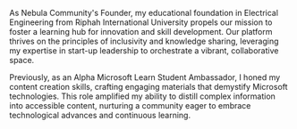 As Nebula Community's Founder, my educational foundation in Electrical Engineering from Riphah International University propels our mission to foster a learning hub for innovation and skill development. Our platform thrives on the principles of inclusivity and knowledge sharing, leveraging my expertise in start-up leadership to orchestrate a vibrant, collaborative space.

Previously, as an Alpha Microsoft Learn Student Ambassador, I honed my content creation skills, crafting engaging materials that demystify Microsoft technologies. This role amplified my ability to distill complex information into accessible content, nurturing a community eager to embrace technological advances and continuous learning.
